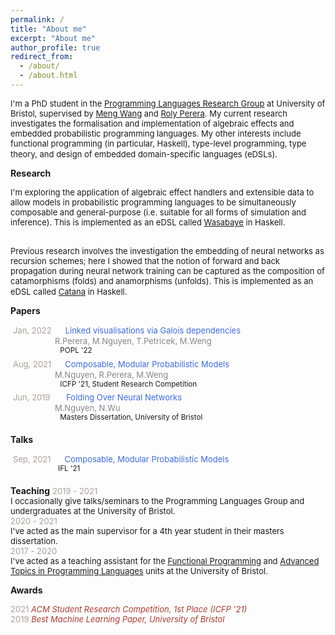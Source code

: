 ```yaml
---
permalink: /
title: "About me"
excerpt: "About me"
author_profile: true
redirect_from:
  - /about/
  - /about.html
---
```



<font size="2"> I'm a PhD student in the <a href="https://bristolpl.github.io/">Programming Languages Research Group</a> at University of Bristol, supervised by <a href="https://mengwangoxf.github.io/">Meng Wang</a> and <a href="https://www.turing.ac.uk/people/researchers/roly-perera">Roly Perera</a>. My current research investigates the  formalisation and implementation of algebraic effects and embedded probabilistic programming languages. My other interests include functional programming (in particular, Haskell), type-level programming, type theory, and design of embedded domain-specific languages (eDSLs). </font>  

**Research**

<font size="2"> I'm exploring the application of algebraic effect handlers and extensible data to allow models in probabilistic programming languages to be simultaneously composable and general-purpose (i.e. suitable for all forms of simulation and inference). This is implemented as an eDSL called <a href="https://github.com/min-nguyen/wasabaye">Wasabaye</a> in Haskell. <br> <br>

Previous research involves the investigation the embedding of neural networks as recursion schemes; here I showed that the notion of forward and back propagation during neural network training can be captured as the composition of catamorphisms (folds) and anamorphisms (unfolds). This is implemented as an eDSL called <a href="https://github.com/min-nguyen/catana">Catana</a> in Haskell.</font>  


**Papers**

 <font size="2px"><span style="color:#AA9E9D">Jan, 2022</span> <span style="color:#3C6BE4">       Linked visualisations via Galois dependencies </span></font><br/>
 <span style="color:#85868B">                 <font size="2">R.Perera, M.Nguyen, T.Petricek, M.Weng </font> </span><br/>
 <sup>                       POPL '22</sup><br/>
 <font size="2"><span style="color:#AA9E9D">Aug, 2021</span> <span style="color:#3C6BE4">       Composable, Modular Probabilistic Models </span></font><br/>
 <span style="color:#85868B">                 <font size="2">M.Nguyen, R.Perera, M.Weng </font> </span><br/>
 <sup>                       ICFP '21, Student Research Competition</sup><br/>
 <font size="2"><span style="color:#AA9E9D">Jun, 2019</span> <span style="color:#3C6BE4">           Folding Over Neural Networks</span></font><br/>
 <span style="color:#85868B">                 <font size="2">M.Nguyen, N.Wu </font> </span><br/>
 <sup>                       Masters Dissertation, University of Bristol</sup>

**Talks**

 <font size="2"><span style="color:#AA9E9D">Sep, 2021</span> <span style="color:#3C6BE4">       Composable, Modular Probabilistic Models </span><br/></font>
 <sup>                      IFL '21</sup><br/>

**Teaching**
<font size="2">
<span style="color:#AA9E9D">2019 - 2021</span> <br>
I occasionally give talks/seminars to the Programming Languages Group and undergraduates at the University of Bristol. <br>
<span style="color:#AA9E9D">2020 - 2021</span> <br>
I've acted as the main supervisor for a 4th year student in their masters dissertation. <br>
<span style="color:#AA9E9D">2017 - 2020</span> <br>
I've acted as a teaching assistant for the <a href="https://www.bris.ac.uk/unit-programme-catalogue/UnitDetails.jsa?unitCode=COMS10016">Functional Programming</a> and <a href="https://www.bristol.ac.uk/unit-programme-catalogue/UnitDetails.jsa;jsessionid=523DFF5AD0E44080C9EBAD20F58B9DAE?ayrCode=20%2F21&unitCode=COMSM0066">Advanced Topics in Programming Languages</a> units at the University of Bristol.
</font> <br>

**Awards**

<font size="2">
<span style="color:#AA9E9D">2021</span> <span style="color:#AE3C33"><i>ACM Student Research Competition, 1st Place  (ICFP '21)</i></span><br>
<span style="color:#AA9E9D">2019</span> <span style="color:#AE3C33"><i>Best Machine Learning Paper, University of Bristol</i></span>
</font><br/>


